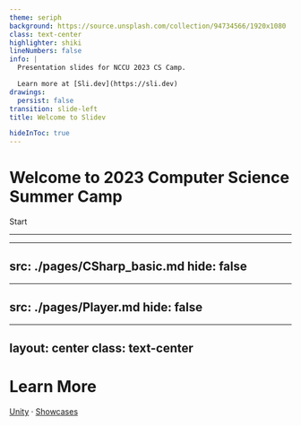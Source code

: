 ```yaml
---
theme: seriph
background: https://source.unsplash.com/collection/94734566/1920x1080
class: text-center
highlighter: shiki
lineNumbers: false
info: |
  Presentation slides for NCCU 2023 CS Camp.

  Learn more at [Sli.dev](https://sli.dev)
drawings:
  persist: false
transition: slide-left
title: Welcome to Slidev

hideInToc: true
---
```


# Welcome to 2023 Computer Science Summer Camp

<div class="pt-12">
  <span @click="$slidev.nav.next" class="px-2 py-1 rounded cursor-pointer" hover="bg-white bg-opacity-10">
    Start <carbon:arrow-right class="inline"/>
  </span>
</div>

<div class="abs-br m-6 flex gap-2">
  <a href="https://github.com/GNITOAHC/2023CSCamp" target="_blank" alt="GitHub"
    class="text-xl slidev-icon-btn opacity-50 !border-none !hover:text-white">
    <carbon-logo-github />
  </a>
</div>

---

<Toc listClass="toc" maxDepth="1" />

---
src: ./pages/CSharp_basic.md
hide: false
---

---
src: ./pages/Player.md
hide: false
---

---
layout: center
class: text-center
---

# Learn More

[Unity](https://unity.com) · [Showcases](https://unity.com/made-with-unity)

